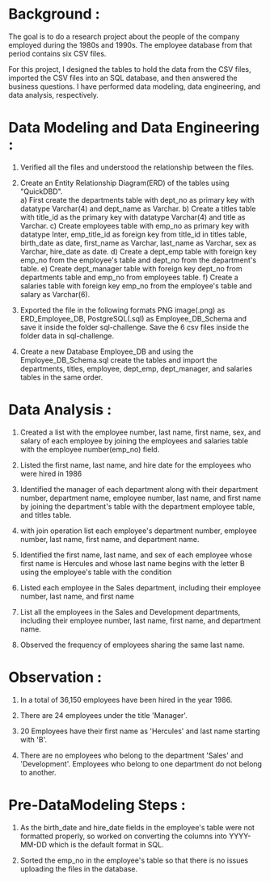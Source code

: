 # Background :

The goal is to do a research project about the people of the company employed during the 1980s and 1990s. The employee database from that period contains six CSV files.

For this project, I designed the tables to hold the data from the CSV files, imported the CSV files into an SQL database, and then answered the business questions. I have performed data modeling, data engineering, and data analysis, respectively.


# Data Modeling and Data Engineering :

1. Verified all the files and understood the relationship between the files. 

2. Create an Entity Relationship Diagram(ERD) of the tables using "QuickDBD".  
	a) First create the departments table with dept_no as primary key with datatype Varchar(4) and dept_name as Varchar.
	b) Create a titles table with title_id as the primary key with datatype Varchar(4) and title as Varchar.
	c) Create employees table with emp_no as primary key with datatype Inter, emp_title_id as foreign key from  title_id in titles table, birth_date as date, first_name as Varchar, last_name as Varchar, sex 	as Varchar, hire_date as date.
	d) Create a dept_emp table with foreign key emp_no from the employee's table and dept_no from the department's table.
	e) Create dept_manager table with foreign key dept_no from departments table and emp_no from employees table.
	f) Create a salaries table with foreign key emp_no from the employee's table and salary as Varchar(6).

3. Exported the file in the following formats PNG image(.png) as ERD_Employee_DB, PostgreSQL(.sql) as Employee_DB_Schema and save it inside the folder sql-challenge. Save the 6 csv files inside the folder data in  sql-challenge.

4. Create a new Database Employee_DB and using the Employee_DB_Schema.sql create the tables and import the departments, titles, employee, dept_emp, dept_manager, and salaries tables in the same order. 

# Data Analysis :

1. Created a list with the employee number, last name, first name, sex, and salary of each employee by joining the employees and salaries table with the employee number(emp_no) field.

2. Listed the first name, last name, and hire date for the employees who were hired in 1986 

3. Identified the manager of each department along with their department number, department name, employee number, last name, and first name  by joining the department's table with the department employee table,  and titles table.

4. with join operation list each employee's department number, employee number, last name, first name, and department name.

5. Identified the first name, last name, and sex of each employee whose first name is Hercules and whose last name begins with the letter B using the employee's table with the condition
   
6. Listed each employee in the Sales department, including their employee number, last name, and first name 

7. List all the employees in the Sales and Development departments, including their employee number, last name, first name, and department name.

8. Observed the frequency of employees sharing the same last name. 

# Observation :

1. In a total of 36,150 employees have been hired in the year 1986.

2. There are 24 employees under the title 'Manager'.

3. 20 Employees have their first name as 'Hercules' and last name starting with 'B'.

4. There are no employees who belong to the department 'Sales' and 'Development'. Employees who belong to one department do not belong to another.

# Pre-DataModeling Steps :
	
1. As the birth_date and hire_date fields in the employee's table were not formatted properly, so worked on converting the columns into YYYY-MM-DD which is the default format in SQL. 

2. Sorted the emp_no in the employee's table so that there is no issues uploading the files in the database.
